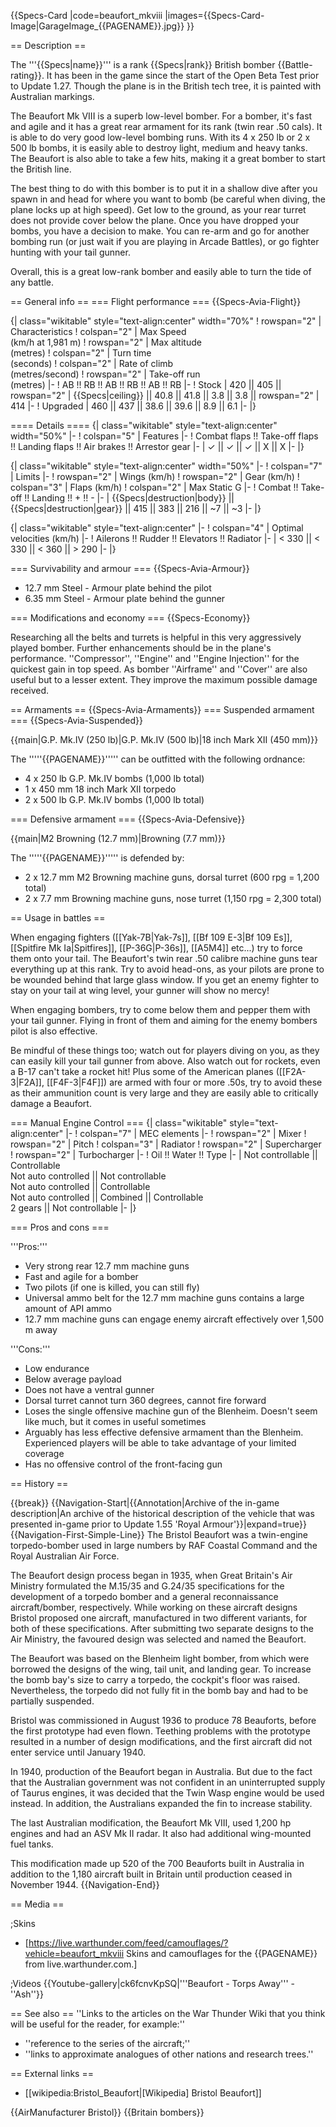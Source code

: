 {{Specs-Card
|code=beaufort_mkviii
|images={{Specs-Card-Image|GarageImage_{{PAGENAME}}.jpg}}
}}

== Description ==
<!-- ''In the description, the first part should be about the history of and the creation and combat usage of the aircraft, as well as its key features. In the second part, tell the reader about the aircraft in the game. Insert a screenshot of the vehicle, so that if the novice player does not remember the vehicle by name, he will immediately understand what kind of vehicle the article is talking about.'' -->
The '''{{Specs|name}}''' is a rank {{Specs|rank}} British bomber {{Battle-rating}}. It has been in the game since the start of the Open Beta Test prior to Update 1.27. Though the plane is in the British tech tree, it is painted with Australian markings.

The Beaufort Mk VIII is a superb low-level bomber. For a bomber, it's fast and agile and it has a great rear armament for its rank (twin rear .50 cals). It is able to do very good low-level bombing runs. With its 4 x 250 lb or 2 x 500 lb bombs, it is easily able to destroy light, medium and heavy tanks. The Beaufort is also able to take a few hits, making it a great bomber to start the British line.

The best thing to do with this bomber is to put it in a shallow dive after you spawn in and head for where you want to bomb (be careful when diving, the plane locks up at high speed). Get low to the ground, as your rear turret does not provide cover below the plane. Once you have dropped your bombs, you have a decision to make. You can re-arm and go for another bombing run (or just wait if you are playing in Arcade Battles), or go fighter hunting with your tail gunner.

Overall, this is a great low-rank bomber and easily able to turn the tide of any battle.

== General info ==
=== Flight performance ===
{{Specs-Avia-Flight}}
<!-- ''Describe how the aircraft behaves in the air. Speed, manoeuvrability, acceleration and allowable loads - these are the most important characteristics of the vehicle.'' -->

{| class="wikitable" style="text-align:center" width="70%"
! rowspan="2" | Characteristics
! colspan="2" | Max Speed<br>(km/h at 1,981 m)
! rowspan="2" | Max altitude<br>(metres)
! colspan="2" | Turn time<br>(seconds)
! colspan="2" | Rate of climb<br>(metres/second)
! rowspan="2" | Take-off run<br>(metres)
|-
! AB !! RB !! AB !! RB !! AB !! RB
|-
! Stock
| 420 || 405 || rowspan="2" | {{Specs|ceiling}} || 40.8 || 41.8 || 3.8 || 3.8 || rowspan="2" | 414
|-
! Upgraded
| 460 || 437 || 38.6 || 39.6 || 8.9 || 6.1
|-
|}

==== Details ====
{| class="wikitable" style="text-align:center" width="50%"
|-
! colspan="5" | Features
|-
! Combat flaps !! Take-off flaps !! Landing flaps !! Air brakes !! Arrestor gear
|-
| ✓ || ✓ || ✓ || X || X     <!-- ✓ -->
|-
|}

{| class="wikitable" style="text-align:center" width="50%"
|-
! colspan="7" | Limits
|-
! rowspan="2" | Wings (km/h)
! rowspan="2" | Gear (km/h)
! colspan="3" | Flaps (km/h)
! colspan="2" | Max Static G
|-
! Combat !! Take-off !! Landing !! + !! -
|-
| {{Specs|destruction|body}} || {{Specs|destruction|gear}} || 415 || 383 || 216 || ~7 || ~3
|-
|}

{| class="wikitable" style="text-align:center"
|-
! colspan="4" | Optimal velocities (km/h)
|-
! Ailerons !! Rudder !! Elevators !! Radiator
|-
| < 330 || < 330 || < 360 || > 290
|-
|}

=== Survivability and armour ===
{{Specs-Avia-Armour}}
<!-- ''Examine the survivability of the aircraft. Note how vulnerable the structure is and how secure the pilot is, whether the fuel tanks are armoured, etc. Describe the armour, if there is any, and also mention the vulnerability of other critical aircraft systems.'' -->

* 12.7 mm Steel - Armour plate behind the pilot
* 6.35 mm Steel - Armour plate behind the gunner

=== Modifications and economy ===
{{Specs-Economy}}

Researching all the belts and turrets is helpful in this very aggressively played bomber. Further enhancements should be in the plane's performance. ''Compressor'', ''Engine'' and ''Engine Injection'' for the quickest gain in top speed. As bomber ''Airframe'' and ''Cover'' are also useful but to a lesser extent. They improve the maximum possible damage received.

== Armaments ==
{{Specs-Avia-Armaments}}
=== Suspended armament ===
{{Specs-Avia-Suspended}}
<!-- ''Describe the aircraft's suspended armament: additional cannons under the wings, bombs, rockets and torpedoes. This section is especially important for bombers and attackers. If there is no suspended weaponry remove this subsection.'' -->
{{main|G.P. Mk.IV (250 lb)|G.P. Mk.IV (500 lb)|18 inch Mark XII (450 mm)}}

The '''''{{PAGENAME}}''''' can be outfitted with the following ordnance:

* 4 x 250 lb G.P. Mk.IV bombs (1,000 lb total)
* 1 x 450 mm 18 inch Mark XII torpedo
* 2 x 500 lb G.P. Mk.IV bombs (1,000 lb total)

=== Defensive armament ===
{{Specs-Avia-Defensive}}
<!-- ''Defensive armament with turret machine guns or cannons, crewed by gunners. Examine the number of gunners and what belts or drums are better to use. If defensive weaponry is not available, remove this subsection.'' -->
{{main|M2 Browning (12.7 mm)|Browning (7.7 mm)}}

The '''''{{PAGENAME}}''''' is defended by:

* 2 x 12.7 mm M2 Browning machine guns, dorsal turret (600 rpg = 1,200 total)
* 2 x 7.7 mm Browning machine guns, nose turret (1,150 rpg = 2,300 total)

== Usage in battles ==
<!-- ''Describe the tactics of playing in the aircraft, the features of using aircraft in a team and advice on tactics. Refrain from creating a "guide" - do not impose a single point of view, but instead, give the reader food for thought. Examine the most dangerous enemies and give recommendations on fighting them. If necessary, note the specifics of the game in different modes (AB, RB, SB).'' -->
When engaging fighters ([[Yak-7B|Yak-7s]], [[Bf 109 E-3|Bf 109 Es]], [[Spitfire Mk Ia|Spitfires]], [[P-36G|P-36s]], [[A5M4]] etc...) try to force them onto your tail. The Beaufort's twin rear .50 calibre machine guns tear everything up at this rank. Try to avoid head-ons, as your pilots are prone to be wounded behind that large glass window. If you get an enemy fighter to stay on your tail at wing level, your gunner will show no mercy!

When engaging bombers, try to come below them and pepper them with your tail gunner. Flying in front of them and aiming for the enemy bombers pilot is also effective.

Be mindful of these things too; watch out for players diving on you, as they can easily kill your tail gunner from above. Also watch out for rockets, even a B-17 can't take a rocket hit! Plus some of the American planes ([[F2A-3|F2A]], [[F4F-3|F4F]]) are armed with four or more .50s, try to avoid these as their ammunition count is very large and they are easily able to critically damage a Beaufort.

=== Manual Engine Control ===
{| class="wikitable" style="text-align:center"
|-
! colspan="7" | MEC elements
|-
! rowspan="2" | Mixer
! rowspan="2" | Pitch
! colspan="3" | Radiator
! rowspan="2" | Supercharger
! rowspan="2" | Turbocharger
|-
! Oil !! Water !! Type
|-
| Not controllable || Controllable<br>Not auto controlled || Not controllable<br>Not auto controlled || Controllable<br>Not auto controlled || Combined || Controllable<br>2 gears || Not controllable
|-
|}

=== Pros and cons ===
<!-- ''Summarise and briefly evaluate the vehicle in terms of its characteristics and combat effectiveness. Mark its pros and cons in the bulleted list. Try not to use more than 6 points for each of the characteristics. Avoid using categorical definitions such as "bad", "good" and the like - use substitutions with softer forms such as "inadequate" and "effective".'' -->

'''Pros:'''

* Very strong rear 12.7 mm machine guns
* Fast and agile for a bomber
* Two pilots (if one is killed, you can still fly)
* Universal ammo belt for the 12.7 mm machine guns contains a large amount of API ammo
* 12.7 mm machine guns can engage enemy aircraft effectively over 1,500 m away

'''Cons:'''

* Low endurance
* Below average payload
* Does not have a ventral gunner
* Dorsal turret cannot turn 360 degrees, cannot fire forward
* Loses the single offensive machine gun of the Blenheim. Doesn't seem like much, but it comes in useful sometimes
* Arguably has less effective defensive armament than the Blenheim. Experienced players will be able to take advantage of your limited coverage
* Has no offensive control of the front-facing gun

== History ==
<!-- ''Describe the history of the creation and combat usage of the aircraft in more detail than in the introduction. If the historical reference turns out to be too long, take it to a separate article, taking a link to the article about the vehicle and adding a block "/History" (example: <nowiki>https://wiki.warthunder.com/(Vehicle-name)/History</nowiki>) and add a link to it here using the <code>main</code> template. Be sure to reference text and sources by using <code><nowiki><ref></ref></nowiki></code>, as well as adding them at the end of the article with <code><nowiki><references /></nowiki></code>. This section may also include the vehicle's dev blog entry (if applicable) and the in-game encyclopedia description (under <code><nowiki>=== In-game description ===</nowiki></code>, also if applicable).'' -->

{{break}}
{{Navigation-Start|{{Annotation|Archive of the in-game description|An archive of the historical description of the vehicle that was presented in-game prior to Update 1.55 'Royal Armour'}}|expand=true}}
{{Navigation-First-Simple-Line}}
The Bristol Beaufort was a twin-engine torpedo-bomber used in large numbers by RAF Coastal Command and the Royal Australian Air Force.

The Beaufort design process began in 1935, when Great Britain's Air Ministry formulated the M.15/35 and G.24/35 specifications for the development of a torpedo bomber and a general reconnaissance aircraft/bomber, respectively. While working on these aircraft designs Bristol proposed one aircraft, manufactured in two different variants, for both of these specifications. After submitting two separate designs to the Air Ministry, the favoured design was selected and named the Beaufort.

The Beaufort was based on the Blenheim light bomber, from which were borrowed the designs of the wing, tail unit, and landing gear. To increase the bomb bay's size to carry a torpedo, the cockpit's floor was raised. Nevertheless, the torpedo did not fully fit in the bomb bay and had to be partially suspended.

Bristol was commissioned in August 1936 to produce 78 Beauforts, before the first prototype had even flown. Teething problems with the prototype resulted in a number of design modifications, and the first aircraft did not enter service until January 1940.

In 1940, production of the Beaufort began in Australia. But due to the fact that the Australian government was not confident in an uninterrupted supply of Taurus engines, it was decided that the Twin Wasp engine would be used instead. In addition, the Australians expanded the fin to increase stability.

The last Australian modification, the Beaufort Mk VIII, used 1,200 hp engines and had an ASV Mk II radar. It also had additional wing-mounted fuel tanks.

This modification made up 520 of the 700 Beauforts built in Australia in addition to the 1,180 aircraft built in Britain until production ceased in November 1944.
{{Navigation-End}}

== Media ==
<!-- ''Excellent additions to the article would be video guides, screenshots from the game, and photos.'' -->

;Skins
* [https://live.warthunder.com/feed/camouflages/?vehicle=beaufort_mkviii Skins and camouflages for the {{PAGENAME}} from live.warthunder.com.]

;Videos
{{Youtube-gallery|ck6fcnvKpSQ|'''Beaufort - Torps Away''' - ''Ash''}}

== See also ==
''Links to the articles on the War Thunder Wiki that you think will be useful for the reader, for example:''
* ''reference to the series of the aircraft;''
* ''links to approximate analogues of other nations and research trees.''

== External links ==
<!-- ''Paste links to sources and external resources, such as:''
* ''topic on the official game forum;''
* ''other literature.'' -->

* [[wikipedia:Bristol_Beaufort|[Wikipedia] Bristol Beaufort]]

{{AirManufacturer Bristol}}
{{Britain bombers}}